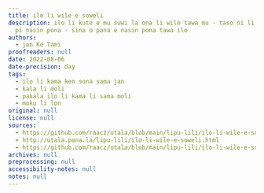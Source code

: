 ```yaml
---
title: ilo li wile e soweli
description: ilo li kute e mu suwi la ona li wile tawa mu · taso ni li wile e alasa
  pi nasin pona · sina o pana e nasin pona tawa ilo
authors:
  - jan Ke Tami
proofreaders: null
date: 2022-08-06
date-precision: day
tags:
  - ilo li kama ken sona sama jan
  - kala li moli
  - pakala ilo li kama li sama moli
  - moku li lon
original: null
license: null
sources:
  - https://github.com/raacz/utala/blob/main/lipu-lili/ilo-li-wile-e-soweli.md
  - http://utala.pona.la/lipu-lili/ilo-li-wile-e-soweli.html
  - https://github.com/raacz/utala/blob/main/lipu-lili/ilo-li-wile-e-soweli.pdf
archives: null
preprocessing: null
accessibility-notes: null
notes: null
---
```

